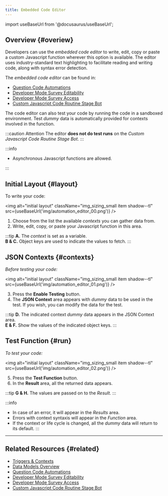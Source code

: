 ```yaml
---
title: Embedded Code Editor
---
```


import useBaseUrl from '@docusaurus/useBaseUrl'; 

## Overview {#overiew}
Developers can use the _embedded code editor_ to write, edit, copy or paste a custom Javascript function wherever this option is available. The editor uses industry-standard text highlighting to facilitate reading and writing code, along with syntax error detection.

The _embedded code editor_ can be found in:
- [Question Code Automations](/docs/documentation/automation/surveys/question_exec)
- [Developer Mode Survey Editability](/docs/documentation/automation/surveys/survey_editable_code)
- [Developer Mode Survey Access](/docs/documentation/automation/surveys/survey_hidden_code)
- [Custom Javascript Code Routine Stage Bot](/docs/documentation/automation/bots/ccjs-2.0.1)

The code editor can also test your code by running the code in a sandboxed environment. Test _dummy_ data is automatically provided for contexts involved in the function.

:::caution Attention
The editor **does not do test runs** on the _Custom Javascript Code Routine Stage Bot_.
:::

:::info
- Asynchronous Javascript functions are allowed.

:::

## Initial Layout {#layout}
To write your code:

<img alt="initial layout" className="img_sizing_small item shadow--tl" src={useBaseUrl('img/automation_editor_00.png')} />
<br/>

<div className="margin margin-left--lg">

1. Choose from the list the available _contexts_ you can gather data from.
2. Write, edit, copy, or paste your Javascript function in this area.

:::tip
**A.** The _context_ is set as a variable.  
**B & C.** Object keys are used to indicate the values to fetch.
:::

</div>


## JSON Contexts {#contexts}
_Before testing your code:_

<img alt="initial layout" className="img_sizing_small item shadow--tl" src={useBaseUrl('img/automation_editor_01.png')} />
<br/>

<div className="margin margin-left--lg">

3. Press the **Enable Testing** button.
4. The **JSON Context** area appears with _dummy_ data to be used in the test. If you wish, you can modify the data for the test.

:::tip
**D.** The indicated context _dummy_ data appears in the JSON Context area.  
**E & F.** Show the values of the indicated object keys.
:::

</div>

## Test Function {#run}
_To test your code:_

<img alt="initial layout" className="img_sizing_small item shadow--tl" src={useBaseUrl('img/automation_editor_02.png')} />
<br/>

<div className="margin margin-left--lg">

5. Press the **Test Function** button.
6. In the **Result** area, all the returned data appears.

:::tip
**G & H.** The values are passed on to the _Result_.
:::

:::info
- In case of an error, it will appear in the _Results_ area.
- Errors with context syntaxis will appear in the _Function_ area.
- If the context or life cycle is changed, all the _dummy_ data will return to its default.
:::
</div>



-----

## Related Resources {#related}
- [Triggers & Contexts](/docs/documentation/automation/triggers_and_contexts)
- [Data Models Overview](/docs/documentation/models/overview_model)
- [Question Code Automations](/docs/documentation/automation/surveys/question_exec)
- [Developer Mode Survey Editability](/docs/documentation/automation/surveys/survey_editable_code)
- [Developer Mode Survey Access](/docs/documentation/automation/surveys/survey_hidden_code)
- [Custom Javascript Code Routine Stage Bot](/docs/documentation/automation/bots/ccjs-2.0.1)